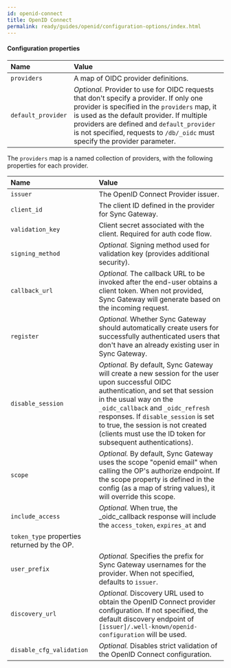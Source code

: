 ```yaml
---
id: openid-connect
title: OpenID Connect
permalink: ready/guides/openid/configuration-options/index.html
---
```


#### Configuration properties

| Name | Value |
|:-----|:------|
|`providers`|A map of OIDC provider definitions.|
|`default_provider`|_Optional._ Provider to use for OIDC requests that don't specify a provider. If only one provider is specified in the `providers` map, it is used as the default provider. If multiple providers are defined and `default_provider` is not specified, requests to `/db/_oidc` must specify the provider parameter.|

The `providers` map is a named collection of providers, with the following properties for each provider.

| Name | Value |
|:-----|:------|
|`issuer`|The OpenID Connect Provider issuer.|
|`client_id`|The client ID defined in the provider for Sync Gateway.|
|`validation_key`|Client secret associated with the client. Required for auth code flow. |
|`signing_method`|_Optional._ Signing method used for validation key (provides additional security).|
|`callback_url`|_Optional._ The callback URL to be invoked after the end-user obtains a client token. When not provided, Sync Gateway will generate based on the incoming request.  |
|`register`|_Optional._ Whether Sync Gateway should automatically create users for successfully authenticated users that don't have an already existing user in Sync Gateway.|
|`disable_session`|_Optional._ By default, Sync Gateway will create a new session for the user upon successful OIDC authentication, and set that session in the usual way on the `_oidc_callback` and `_oidc_refresh` responses. If `disable_session` is set to true, the session is not created (clients must use the ID token for subsequent authentications).|
|`scope`|_Optional._ By default, Sync Gateway uses the scope "openid email" when calling the OP's authorize endpoint. If the scope property is defined in the config (as a map of string values), it will override this scope.|
|`include_access`|_Optional._ When true, the _oidc_callback response will include the `access_token`, `expires_at` and 
`token_type` properties returned by the OP.|
|`user_prefix`|_Optional._ Specifies the prefix for Sync Gateway usernames for the provider.  When not specified, defaults to `issuer`. |
|`discovery_url`|_Optional._ Discovery URL used to obtain the OpenID Connect provider configuration.  If not specified, the default discovery endpoint of `[issuer]/.well-known/openid-configuration` will be used.  |
|`disable_cfg_validation`|_Optional._ Disables strict validation of the OpenID Connect configuration.  |
